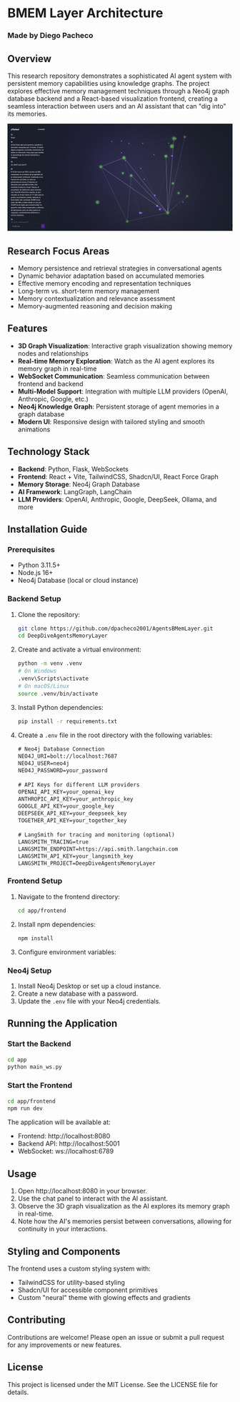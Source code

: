 # BMEM Layer Architecture

### Made by Diego Pacheco

## Overview
This research repository demonstrates a sophisticated AI agent system with persistent memory capabilities using knowledge graphs. The project explores effective memory management techniques through a Neo4j graph database backend and a React-based visualization frontend, creating a seamless interaction between users and an AI assistant that can "dig into" its memories.

![3D Brain Visualization](./app/frontend/src/assets/images/ui.png "3D Brain Visualization")

## Research Focus Areas
- Memory persistence and retrieval strategies in conversational agents
- Dynamic behavior adaptation based on accumulated memories
- Effective memory encoding and representation techniques
- Long-term vs. short-term memory management
- Memory contextualization and relevance assessment
- Memory-augmented reasoning and decision making

## Features
- **3D Graph Visualization**: Interactive graph visualization showing memory nodes and relationships
- **Real-time Memory Exploration**: Watch as the AI agent explores its memory graph in real-time
- **WebSocket Communication**: Seamless communication between frontend and backend
- **Multi-Model Support**: Integration with multiple LLM providers (OpenAI, Anthropic, Google, etc.)
- **Neo4j Knowledge Graph**: Persistent storage of agent memories in a graph database
- **Modern UI**: Responsive design with tailored styling and smooth animations

## Technology Stack
- **Backend**: Python, Flask, WebSockets
- **Frontend**: React + Vite, TailwindCSS, Shadcn/UI, React Force Graph
- **Memory Storage**: Neo4j Graph Database
- **AI Framework**: LangGraph, LangChain
- **LLM Providers**: OpenAI, Anthropic, Google, DeepSeek, Ollama, and more

## Installation Guide

### Prerequisites
- Python 3.11.5+
- Node.js 16+
- Neo4j Database (local or cloud instance)

### Backend Setup
1. Clone the repository:
   ```bash
   git clone https://github.com/dpacheco2001/AgentsBMemLayer.git
   cd DeepDiveAgentsMemoryLayer
   ```

2. Create and activate a virtual environment:
   ```bash
   python -m venv .venv
   # On Windows
   .venv\Scripts\activate
   # On macOS/Linux
   source .venv/bin/activate
   ```

3. Install Python dependencies:
   ```bash
   pip install -r requirements.txt
   ```

4. Create a `.env` file in the root directory with the following variables:
   ```
   # Neo4j Database Connection
   NEO4J_URI=bolt://localhost:7687
   NEO4J_USER=neo4j
   NEO4J_PASSWORD=your_password

   # API Keys for different LLM providers
   OPENAI_API_KEY=your_openai_key
   ANTHROPIC_API_KEY=your_anthropic_key
   GOOGLE_API_KEY=your_google_key
   DEEPSEEK_API_KEY=your_deepseek_key
   TOGETHER_API_KEY=your_together_key

   # LangSmith for tracing and monitoring (optional)
   LANGSMITH_TRACING=true
   LANGSMITH_ENDPOINT=https://api.smith.langchain.com
   LANGSMITH_API_KEY=your_langsmith_key
   LANGSMITH_PROJECT=DeepDiveAgentsMemoryLayer
   ```

### Frontend Setup
1. Navigate to the frontend directory:
   ```bash
   cd app/frontend
   ```

2. Install npm dependencies:
   ```bash
   npm install
   ```

3. Configure environment variables:

### Neo4j Setup
1. Install Neo4j Desktop or set up a cloud instance.
2. Create a new database with a password.
3. Update the `.env` file with your Neo4j credentials.

## Running the Application

### Start the Backend
```bash
cd app
python main_ws.py
```

### Start the Frontend
```bash
cd app/frontend
npm run dev
```

The application will be available at:
- Frontend: http://localhost:8080
- Backend API: http://localhost:5001
- WebSocket: ws://localhost:6789

## Usage
1. Open http://localhost:8080 in your browser.
2. Use the chat panel to interact with the AI assistant.
3. Observe the 3D graph visualization as the AI explores its memory graph in real-time.
4. Note how the AI's memories persist between conversations, allowing for continuity in your interactions.

## Styling and Components
The frontend uses a custom styling system with:
- TailwindCSS for utility-based styling
- Shadcn/UI for accessible component primitives
- Custom "neural" theme with glowing effects and gradients

## Contributing
Contributions are welcome! Please open an issue or submit a pull request for any improvements or new features.

## License
This project is licensed under the MIT License. See the LICENSE file for details.

